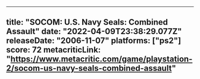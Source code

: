 
---
title: "SOCOM: U.S. Navy Seals: Combined Assault"
date: "2022-04-09T23:38:29.077Z"
releaseDate: "2006-11-07"
platforms: ["ps2"]
score: 72
metacriticLink: "https://www.metacritic.com/game/playstation-2/socom-us-navy-seals-combined-assault"
---
